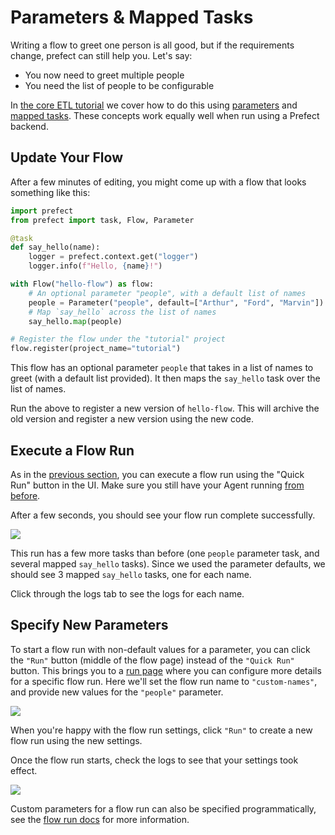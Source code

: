 # Parameters & Mapped Tasks

Writing a flow to greet one person is all good, but if the requirements change, prefect can still help you. Let's say:

- You now need to greet multiple people
- You need the list of people to be configurable

In [the core ETL tutorial](/core/tutorial/03-parameterized-flow.md) we cover how
to do this using [parameters](/core/concepts/parameters.md) and [mapped
tasks](/core/concepts/mapping.md). These concepts work equally well when run
using a Prefect backend.

## Update Your Flow

After a few minutes of editing, you might come up with a flow that looks
something like this:

```python
import prefect
from prefect import task, Flow, Parameter

@task
def say_hello(name):
    logger = prefect.context.get("logger")
    logger.info(f"Hello, {name}!")

with Flow("hello-flow") as flow:
    # An optional parameter "people", with a default list of names
    people = Parameter("people", default=["Arthur", "Ford", "Marvin"])
    # Map `say_hello` across the list of names
    say_hello.map(people)

# Register the flow under the "tutorial" project
flow.register(project_name="tutorial")
```

This flow has an optional parameter `people` that takes in a list of names to
greet (with a default list provided). It then maps the `say_hello` task over
the list of names.

Run the above to register a new version of `hello-flow`. This will archive the
old version and register a new version using the new code.

## Execute a Flow Run

As in the [previous section](./registerings-and-running-a-flow.md#execute-a-flow-run), you can execute a
flow run using the "Quick Run" button in the UI. Make sure you still have your
Agent running [from before](./registering-and-running-a-flow.md#start-an-agent).

After a few seconds, you should see your flow run complete successfully.

![](/orchestration/tutorial/hello-flow-run-mapped1.png)

This run has a few more tasks than before (one `people` parameter task, and
several mapped `say_hello` tasks). Since we used the parameter defaults, we
should see 3 mapped `say_hello` tasks, one for each name.

Click through the logs tab to see the logs for each name.

## Specify New Parameters

To start a flow run with non-default values for a parameter, you can click the
`"Run"` button (middle of the flow page) instead of the `"Quick Run"` button.
This brings you to a [run
page](http://localhost:8080/orchestration/ui/flow.html#run) where you can
configure more details for a specific flow run. Here we'll set the flow run
name to `"custom-names"`, and provide new values for the `"people"` parameter.

![](/orchestration/tutorial/hello-flow-run-parameter-config.png)

When you're happy with the flow run settings, click `"Run"` to create a new
flow run using the new settings.

Once the flow run starts, check the logs to see that your settings took effect.

![](/orchestration/tutorial/hello-flow-run-mapped2.png)

Custom parameters for a flow run can also be specified programmatically, see
the [flow run docs](/orchestration/concepts/flow_runs.md) for more information.



